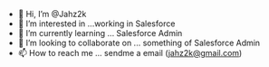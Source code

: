 - 👋 Hi, I’m @Jahz2k
- 👀 I’m interested in ...working  in Salesforce
- 🌱 I’m currently learning ... Salesforce Admin
- 💞️ I’m looking to collaborate on ... something of Salesforce Admin
- 📫 How to reach me ... sendme a email (jahz2k@gmail.com)

<!---
Jahz2k/Jahz2k is a ✨ special ✨ repository because its `README.md` (this file) appears on your GitHub profile.
You can click the Preview link to take a look at your changes.
--->
